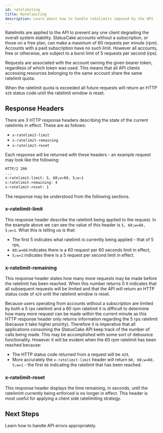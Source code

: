 ```yaml
---
id: ratelimiting
title: Ratelimiting
description: Learn about how to handle ratelimits imposed by the API
---
```


Ratelimits are applied to the API to prevent any one client degrading the
overall system stability. StatusCake accounts without a subscription, or those
on a free plan, can make a maximum of 60 requests per minute (rpm). Accounts
with a paid subscription have no such limit. However all accounts, free or
otherwise, are subject to a burst limit of 5 requests per second (rps).

Requests are associated with the account owning the given bearer token,
regardless of which token was used. This means that all API clients accessing
resources belonging to the same account share the same ratelimit quota.

When the ratelimit quota is exceeded all future requests will return an HTTP
`429` status code until the ratelimit window is reset.

## Response Headers

There are 3 HTTP response headers describing the state of the current
ratelimits in effect. These are as follows:

- `x-ratelimit-limit`
- `x-ratelimit-remaining`
- `x-ratelimit-reset`

Each response will be returned with these headers - an example request may
look like the following:

```bash title="Example response"
HTTP/2 200
...
x-ratelimit-limit: 5, 60;w=60, 5;w=1
x-ratelimit-remaining: 4
x-ratelimit-reset: 1
```

The response may be understood from the following sections.

### x-ratelimit-limit

This response header describe the ratelimit being applied to the request. In
the example above we can see the value of this header is `5, 60;w=60, 5;w=1`.
What this is telling us is that:

- The first 5 indicates what ratelimit is currently being applied - that of 5
  rps,
- `60;w=60` indicates there is a 60 request per 60 seconds limit in effect,
- `5;w=1` indicates there is a 5 request per second limit in effect.

### x-ratelimit-remaining

This response header states how many more requests may be made before the
ratelimit has been reached. When this number returns 0 it indicates that all
subsequent requests will be limited and that the API will return an HTTP status
code of `429` until the ratelimit window is reset.

Because users operating from accounts without a subscription are limited by
both a 5 rps ratelimit and a 60 rpm ratelimit it is difficult to determine how
many more request can be made within the current minute as this HTTP response
header only returns information regarding the 5 rps ratelimit (because it take
higher priority). Therefore it is imperative that all applications consuming
the StatusCake API keep track of the number of calls being made. This may be
accomplished with some sort of debounce functionality. However it will be
evident when the 60 rpm ratelimit has been reached because:

- The HTTP status code returned from a request will be `429`,
- More accurately the `x-ratelimit-limit` header will return `60, 60;w=60,
  5;w=1` - the first `60` indicating the ratelimit that has been reached.

### x-ratelimit-reset

This response header displays the time remaining, in seconds, until the
ratelimint currently being enforced is no longer in effect. This header is most
useful for applying a client side ratelimiting strategy.

## Next Steps

Learn how to handle API errors appropriately.

